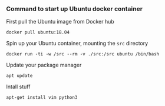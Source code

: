 ### Command to start up Ubuntu docker container

First pull the Ubuntu image from Docker hub

`docker pull ubuntu:18.04`

Spin up your Ubuntu container, mounting the `src` directory

`docker run -ti -w /src --rm -v ./src:/src ubuntu /bin/bash` 

Update your package manager

`apt update`

Intall stuff

`apt-get install vim python3`
